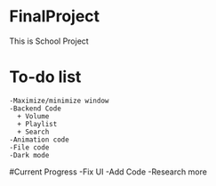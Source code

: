 # FinalProject
This is School Project
# To-do list
```
-Maximize/minimize window
-Backend Code
  + Volume
  + Playlist
  + Search
-Animation code
-File code
-Dark mode
```
#Current Progress
-Fix UI
-Add Code
-Research more

